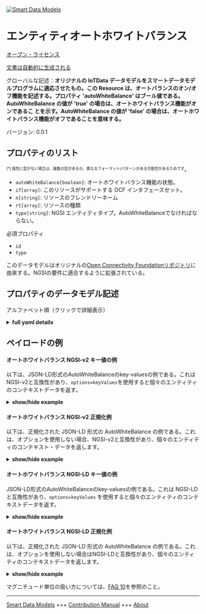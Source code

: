 <!-- 10-Header -->  
[![Smart Data Models](https://smartdatamodels.org/wp-content/uploads/2022/01/SmartDataModels_logo.png "Logo")](https://smartdatamodels.org)  
エンティティオートホワイトバランス  
=================<!-- /10-Header -->  
<!-- 15-License -->  
[オープン・ライセンス](https://github.com/smart-data-models//dataModel.OCF/blob/master/AutoWhiteBalance/LICENSE.md)  
[文書は自動的に生成される](https://docs.google.com/presentation/d/e/2PACX-1vTs-Ng5dIAwkg91oTTUdt8ua7woBXhPnwavZ0FxgR8BsAI_Ek3C5q97Nd94HS8KhP-r_quD4H0fgyt3/pub?start=false&loop=false&delayms=3000#slide=id.gb715ace035_0_60)  
<!-- /15-License -->  
<!-- 20-Description -->  
グローバルな記述：**オリジナルの IoTData データモデルをスマートデータモデルプログラムに適応させたもの。この Resource は、オートバランスのオン/オフ機能を記述する。プロパティ 'autoWhiteBalance' はブール値である。AutoWhiteBalance の値が 'true' の場合は、オートホワイトバランス機能がオンであるこ とを示す。AutoWhiteBalance の値が 'false' の場合は、オートホワイトバランス機能がオフであることを意味する。**  
バージョン: 0.0.1  
<!-- /20-Description -->  
<!-- 30-PropertiesList -->  

## プロパティのリスト  

<sup><sub>[*] 属性に型がない場合は、複数の型があるか、異なるフォーマット/パターンがある可能性があるためです</sub></sup>。  
- `autoWhiteBalance[boolean]`: オートホワイトバランス機能の状態。  - `if[array]`: このリソースがサポートする OCF インタフェースセット。  - `n[string]`: リソースのフレンドリーネーム  - `rt[array]`: リソースの種類  - `type[string]`: NGSI エンティティタイプ。AutoWhiteBalanceでなければならない。  <!-- /30-PropertiesList -->  
<!-- 35-RequiredProperties -->  
必須プロパティ  
- `id`  - `type`  <!-- /35-RequiredProperties -->  
<!-- 40-RequiredProperties -->  
このデータモデルはオリジナルの[Open Connectivity Foundationリポジトリ](https://github.com/openconnectivityfoundation/IoTDataModels)に由来する。NGSIの要件に適合するように拡張されている。  
<!-- /40-RequiredProperties -->  
<!-- 50-DataModelHeader -->  
## プロパティのデータモデル記述  
アルファベット順（クリックで詳細表示）  
<!-- /50-DataModelHeader -->  
<!-- 60-ModelYaml -->  
<details><summary><strong>full yaml details</strong></summary>    
```yaml  
AutoWhiteBalance:    
  description: 'Smart Data Models Program adaptation of the original IoTData data Models. This Resource describes an auto balance on/off feature. The Property ''autoWhiteBalance'' is a boolean. An AutoWhiteBalance value of ''true'' means that the auto white balance feature is on. An AutoWhiteBalance value of ''false'' means that the auto white balance feature is off. '    
  properties:    
    autoWhiteBalance:    
      description: The status of the Auto White balance feature.    
      type: boolean    
      x-ngsi:    
        type: Property    
    if:    
      description: The OCF Interface set supported by this Resource.    
      items:    
        enum:    
          - oic.if.a    
          - oic.if.baseline    
        type: string    
      minItems: 2    
      readOnly: true    
      type: array    
      uniqueItems: true    
      x-ngsi:    
        type: Property    
    n:    
      description: Friendly name of the Resource    
      maxLength: 64    
      readOnly: true    
      type: string    
      x-ngsi:    
        type: Property    
    rt:    
      description: The Resource Type.    
      items:    
        enum:    
          - oic.r.colour.autowhitebalance    
        maxLength: 64    
        type: string    
      minItems: 1    
      readOnly: true    
      type: array    
      uniqueItems: true    
      x-ngsi:    
        type: Property    
    type:    
      description: NGSI entity type. It has to be AutoWhiteBalance    
      enum:    
        - AutoWhiteBalance    
      type: string    
      x-ngsi:    
        type: Property    
  required:    
    - id    
    - type    
  type: object    
  x-derived-from: https://github.com/OpenInterConnect/IoTDataModels/blob/master/AutoWhiteBalanceResURI.swagger.json    
  x-disclaimer: 'Redistribution and use in source and binary forms, with or without modification, are permitted  provided that the license conditions are met. Copyleft (c) 2022 Contributors to Smart Data Models Program'    
  x-license-url: https://github.com/smart-data-models/dataModel.OCF/blob/master/AutoWhiteBalance/LICENSE.md    
  x-model-schema: https://smart-data-models.github.io/dataModel.IoTDataModels/AutoWhiteBalance/schema.json    
  x-model-tags: OCF    
  x-version: 0.0.1    
```  
</details>    
<!-- /60-ModelYaml -->  
<!-- 70-MiddleNotes -->  
<!-- /70-MiddleNotes -->  
<!-- 80-Examples -->  
## ペイロードの例  
#### オートホワイトバランス NGSI-v2 キー値の例  
以下は、JSON-LD形式のAutoWhiteBalanceのkey-valuesの例である。これはNGSI-v2と互換性があり、`options=keyValues`を使用すると個々のエンティティのコンテキストデータを返す。  
<details><summary><strong>show/hide example</strong></summary>    
```json  
{  
  "id": "urn:ngsi-ld:AutoWhiteBalance:id:YBGX:79096195",  
  "dateCreated": "1988-12-28T18:35:21Z",  
  "dateModified": "1995-01-26T21:45:21Z",  
  "source": "Identify most event degree. Beautiful national baby Mr. True brother sign after head. Enjoy rather last evidence easy.",  
  "name": "Name million behavior. Arrive enough kitchen financial control. Top Mr add structure.",  
  "alternateName": "Computer long food sense born break air care. Rule camera college ability mind defense.",  
  "description": "Reflect book religious rule argue born second artist. Class perform anything. Couple together dream.",  
  "dataProvider": "Instead present poor decision manage tend. Receive plan thus already. Could see population full himself.",  
  "owner": [  
    "urn:ngsi-ld:AutoWhiteBalance:items:GMHA:08426645",  
    "urn:ngsi-ld:AutoWhiteBalance:items:OQIY:30011178"  
  ],  
  "seeAlso": [  
    "urn:ngsi-ld:AutoWhiteBalance:items:FELU:43170881",  
    "urn:ngsi-ld:AutoWhiteBalance:items:RFVY:17552908"  
  ],  
  "location": {  
    "type": "Point",  
    "coordinates": [  
      -43.3466335,  
      -125.620359  
    ]  
  },  
  "address": {  
    "streetAddress": "Bag form author.",  
    "addressLocality": "Family along class boy analysis. One control citizen language blue eye painting.",  
    "addressRegion": "Song ago begin wear either. Dinner establish theory until. Argue describe behavior step.",  
    "addressCountry": "Few near year notice. Thank white there once rich. Nothing clear line artist off effort image.",  
    "postalCode": "Fast bar language young husband. Loss million enough me.",  
    "postOfficeBoxNumber": "I paper share operation billion play mouth smile."  
  },  
  "areaServed": "Generation soldier history financial their. Simple tough clearly Congress artist wonder. International morning shoulder help."  
}  
```  
</details>  
#### オートホワイトバランス NGSI-v2 正規化例  
以下は、正規化された JSON-LD 形式の AutoWhiteBalance の例である。これは、オプションを使用しない場合、NGSI-v2と互換性があり、個々のエンティティのコンテキスト・データを返します。  
<details><summary><strong>show/hide example</strong></summary>    
```json  
{  
  "id": {  
    "type": "string",  
    "value": "urn:ngsi-ld:AutoWhiteBalance:id:YBGX:79096195"  
  },  
  "dateCreated": {  
    "format": "date-time",  
    "type": "string",  
    "value": "1988-12-28T18:35:21Z"  
  },  
  "dateModified": {  
    "format": "date-time",  
    "type": "string",  
    "value": "1995-01-26T21:45:21Z"  
  },  
  "source": {  
    "type": "string",  
    "value": "Identify most event degree. Beautiful national baby Mr. True brother sign after head. Enjoy rather last evidence easy."  
  },  
  "name": {  
    "type": "string",  
    "value": "Name million behavior. Arrive enough kitchen financial control. Top Mr add structure."  
  },  
  "alternateName": {  
    "type": "string",  
    "value": "Computer long food sense born break air care. Rule camera college ability mind defense."  
  },  
  "description": {  
    "type": "string",  
    "value": "Reflect book religious rule argue born second artist. Class perform anything. Couple together dream."  
  },  
  "dataProvider": {  
    "type": "string",  
    "value": "Instead present poor decision manage tend. Receive plan thus already. Could see population full himself."  
  },  
  "owner": {  
    "type": "array",  
    "value": [  
      "urn:ngsi-ld:AutoWhiteBalance:items:GMHA:08426645",  
      "urn:ngsi-ld:AutoWhiteBalance:items:OQIY:30011178"  
    ]  
  },  
  "seeAlso": {  
    "type": "array",  
    "value": [  
      "urn:ngsi-ld:AutoWhiteBalance:items:FELU:43170881",  
      "urn:ngsi-ld:AutoWhiteBalance:items:RFVY:17552908"  
    ]  
  },  
  "location": {  
    "type": "object",  
    "value": {  
      "type": "Point",  
      "coordinates": [  
        -43.3466335,  
        -125.620359  
      ]  
    }  
  },  
  "address": {  
    "type": "object",  
    "value": {  
      "streetAddress": "Bag form author.",  
      "addressLocality": "Family along class boy analysis. One control citizen language blue eye painting.",  
      "addressRegion": "Song ago begin wear either. Dinner establish theory until. Argue describe behavior step.",  
      "addressCountry": "Few near year notice. Thank white there once rich. Nothing clear line artist off effort image.",  
      "postalCode": "Fast bar language young husband. Loss million enough me.",  
      "postOfficeBoxNumber": "I paper share operation billion play mouth smile."  
    }  
  },  
  "areaServed": {  
    "type": "string",  
    "value": "Generation soldier history financial their. Simple tough clearly Congress artist wonder. International morning shoulder help."  
  }  
}  
```  
</details>  
#### オートホワイトバランス NGSI-LD キー値の例  
JSON-LD形式のAutoWhiteBalanceのkey-valuesの例である。これは NGSI-LD と互換性があり、`options=keyValues` を使用すると個々のエンティティのコンテキストデータを返す。  
<details><summary><strong>show/hide example</strong></summary>    
```json  
{  
    "id": "urn:ngsi-ld:AutoWhiteBalance:id:YBGX:79096195",  
    "dateCreated": "1988-12-28T18:35:21Z",  
    "dateModified": "1995-01-26T21:45:21Z",  
    "source": "Identify most event degree. Beautiful national baby Mr. True brother sign after head. Enjoy rather last evidence easy.",  
    "name": "Name million behavior. Arrive enough kitchen financial control. Top Mr add structure.",  
    "alternateName": "Computer long food sense born break air care. Rule camera college ability mind defense.",  
    "description": "Reflect book religious rule argue born second artist. Class perform anything. Couple together dream.",  
    "dataProvider": "Instead present poor decision manage tend. Receive plan thus already. Could see population full himself.",  
    "owner": [  
        "urn:ngsi-ld:AutoWhiteBalance:items:GMHA:08426645",  
        "urn:ngsi-ld:AutoWhiteBalance:items:OQIY:30011178"  
    ],  
    "seeAlso": [  
        "urn:ngsi-ld:AutoWhiteBalance:items:FELU:43170881",  
        "urn:ngsi-ld:AutoWhiteBalance:items:RFVY:17552908"  
    ],  
    "location": {  
        "type": "Point",  
        "coordinates": [  
            -43.3466335,  
            -125.620359  
        ]  
    },  
    "address": {  
        "streetAddress": "Bag form author.",  
        "addressLocality": "Family along class boy analysis. One control citizen language blue eye painting.",  
        "addressRegion": "Song ago begin wear either. Dinner establish theory until. Argue describe behavior step.",  
        "addressCountry": "Few near year notice. Thank white there once rich. Nothing clear line artist off effort image.",  
        "postalCode": "Fast bar language young husband. Loss million enough me.",  
        "postOfficeBoxNumber": "I paper share operation billion play mouth smile."  
    },  
    "areaServed": "Generation soldier history financial their. Simple tough clearly Congress artist wonder. International morning shoulder help.",  
    "@context": [  
        "https://smartdatamodels.org/context.jsonld",  
        "https://raw.githubusercontent.com/smart-data-models/dataModel.OCF/master/context.jsonld"  
    ]  
}  
```  
</details>  
#### オートホワイトバランス NGSI-LD 正規化例  
以下は、正規化された JSON-LD 形式の AutoWhiteBalance の例である。これは、オプションを使用しない場合はNGSI-LDと互換性があり、個々のエンティティのコンテキストデータを返します。  
<details><summary><strong>show/hide example</strong></summary>    
```json  
{  
    "id": "urn:ngsi-ld:AutoWhiteBalance:id:SHPY:77370068",  
    "dateCreated": {  
        "type": "Property",  
        "value": {  
            "@type": "DateTime",  
            "@value": "2003-06-25T11:21:45Z"  
        }  
    },  
    "dateModified": {  
        "type": "Property",  
        "value": {  
            "@type": "DateTime",  
            "@value": "1996-05-23T06:32:59Z"  
        }  
    },  
    "source": {  
        "type": "Property",  
        "value": "Experience side choose different. Guess military improve another course."  
    },  
    "name": {  
        "type": "Property",  
        "value": "Store machine cup chair American who fill. Term kid feeling south old. Which page late argue."  
    },  
    "alternateName": {  
        "type": "Property",  
        "value": "Role science important truth early ask. Fight nice culture attack laugh real produce."  
    },  
    "description": {  
        "type": "Property",  
        "value": "Television sense parent without. Performance as subject camera help career enough itself."  
    },  
    "dataProvider": {  
        "type": "Property",  
        "value": "Part maybe marriage well once husband impact. Whom fund clear. With decade friend environmental daughter color."  
    },  
    "owner": {  
        "type": "Property",  
        "value": [  
            "urn:ngsi-ld:AutoWhiteBalance:items:SPJG:46454935",  
            "urn:ngsi-ld:AutoWhiteBalance:items:NSUP:12033069"  
        ]  
    },  
    "seeAlso": {  
        "type": "Property",  
        "value": [  
            "urn:ngsi-ld:AutoWhiteBalance:items:RRVP:40192072"  
        ]  
    },  
    "location": {  
        "type": "Property",  
        "value": {  
            "type": "Point",  
            "coordinates": [  
                -45.953554,  
                -4.363316  
            ]  
        }  
    },  
    "address": {  
        "type": "Property",  
        "value": {  
            "streetAddress": "Education draw firm citizen police. Meet return third fill step series.",  
            "addressLocality": "Of top son too land write. Building memory idea forget yeah here peace.",  
            "addressRegion": "Nature race need them only mouth since answer. Early scientist seat public.",  
            "addressCountry": "Daughter address adult eight sort go sign right. See bag hand long.",  
            "postalCode": "Bag station others music increase. Family entire serious including away nothing move. Blood hard the visit represent over another.",  
            "postOfficeBoxNumber": "Movement pay way person goal. Gun move environmental apply reality always. Member drive economic kid husband social growth game."  
        }  
    },  
    "areaServed": {  
        "type": "Property",  
        "value": "Least change unit environmental. Top long because against case turn. Performance beautiful save where consider note then minute."  
    },  
    "@context": [  
        "https://smartdatamodels.org/context.jsonld",  
        "https://raw.githubusercontent.com/smart-data-models/dataModel.OCF/master/context.jsonld"  
    ]  
}  
```  
</details><!-- /80-Examples -->  
<!-- 90-FooterNotes -->  
<!-- /90-FooterNotes -->  
<!-- 95-Units -->  
マグニチュード単位の扱い方については、[FAQ 10](https://smartdatamodels.org/index.php/faqs/)を参照のこと。  
<!-- /95-Units -->  
<!-- 97-LastFooter -->  
---  
[Smart Data Models](https://smartdatamodels.org) +++ [Contribution Manual](https://bit.ly/contribution_manual) +++ [About](https://bit.ly/Introduction_SDM)<!-- /97-LastFooter -->  
